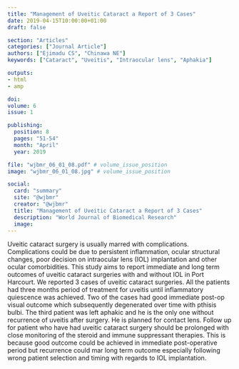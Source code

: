 ```yaml
---
title: "Management of Uveitic Cataract a Report of 3 Cases"
date: 2019-04-15T10:00:00+01:00
draft: false

section: "Articles"
categories: ["Journal Article"]
authors: ["Ejimadu CS", "Chinawa NE"]
keywords: ["Cataract", "Uveitis", "Intraocular lens", "Aphakia"]

outputs: 
- html
- amp

doi:
volume: 6
issue: 1

publishing:
  position: 8
  pages: "51-54"
  month: "April"
  year: 2019

file: "wjbmr_06_01_08.pdf" # volume_issue_position
image: "wjbmr_06_01_08.jpg" # volume_issue_position

social:
  card: "summary"
  site: "@wjbmr"
  creator: "@wjbmr"
  title: "Management of Uveitic Cataract a Report of 3 Cases"
  description: "World Journal of Biomedical Research"
  image:
---
```

Uveitic cataract surgery is usually marred with complications. Complications could be due to persistent
inflammation, ocular structural changes, poor decision on intraocular lens (IOL) implantation and other
ocular comorbidities. This study aims to report immediate and long term outcomes of uveitic cataract surgeries
with and without IOL in Port Harcourt. We reported 3 cases of uveitic cataract surgeries. All the patients had
three months period of treatment for uveitis until inflammatory quiescence was achieved. Two of the cases had
good immediate post-op visual outcome which subsequently degenerated over time with pthisis bulbi. The third
patient was left aphakic and he is the only one without recurrence of uveitis after surgery. He is planned for
contact lens. Follow up for patient who have had uveitic cataract surgery should be prolonged with close
monitoring of the steroid and immune suppressant therapies. This is because good outcome could be achieved
in immediate post-operative period but recurrence could mar long term outcome especially following wrong
patient selection and timing with regards to IOL implantation.